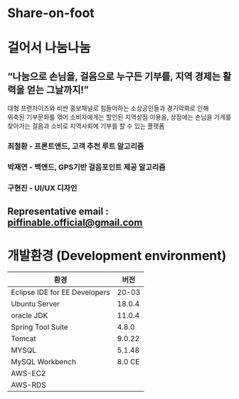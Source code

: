 # Share-on-foot   
# 걸어서 나눔나눔

## “나눔으로 손님을, 걸음으로 누구든 기부를, 지역 경제는 활력을 얻는 그날까지!”

대형 프랜차이즈와 비싼 홍보채널로 힘들어하는 소상공인들과 경기악화로 인해  
위축된 기부문화를 엮어 소비자에게는 할인된 지역상점 이용을, 상점에는 손님을 가게를  
찾아가는 걸음과 소비로 지역사회에 기부를 할 수 있는 플랫폼



### 최철환 - 프론트앤드, 고객 추천 루트 알고리즘
### 박재연 - 백앤드, GPS기반 걸음포인트 제공 알고리즘
### 구현진 - UI/UX 디자인
## Representative email : piffinable.official@gmail.com

# 개발환경 (Development environment)
환경|버전
---|---|
Eclipse IDE for EE Developers|20-03|
Ubuntu Server|18.0.4|
oracle JDK|11.0.4|
Spring Tool Suite |4.8.0|
Tomcat|9.0.22|
MYSQL|5.1.48|
MySQL Workbench |8.0 CE|
AWS-EC2| |
AWS-RDS| |
